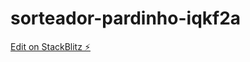 # sorteador-pardinho-iqkf2a

[Edit on StackBlitz ⚡️](https://stackblitz.com/edit/sorteador-pardinho-iqkf2a)